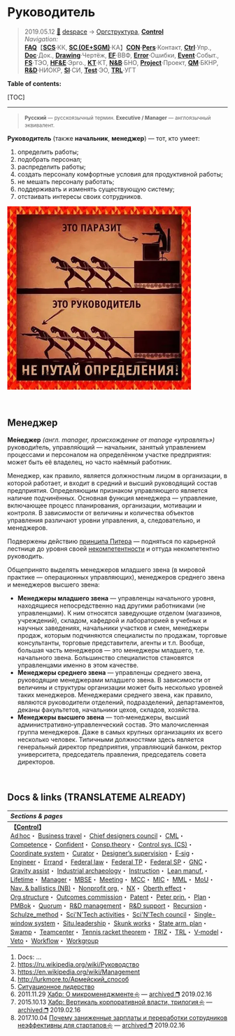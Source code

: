 # Руководитель
> 2019.05.12 [🚀](../../index/index.md) [despace](index.md) → [Оргструктура](orgstruct.md), **[Control](control.md)**  
> *Navigation:*  
> **[FAQ](faq.md)**【**[SCS](scs.md)**·КК, **[SC (OE+SGM)](sc.md)**·КА】**[CON](contact.md)·[Pers](person.md)**·Контакт, **[Ctrl](control.md)**·Упр., **[Doc](doc.md)**·Док., **[Drawing](drawing.md)**·Чертёж, **[EF](ef.md)**·ВВФ, **[Error](error.md)**·Ошибки, **[Event](event.md)**·Событ., **[FS](fs.md)**·ТЭО, **[HF&E](hfe.md)**·Эрго., **[KT](kt.md)**·КТ, **[N&B](nnb.md)**·БНО, **[Project](project.md)**·Проект, **[QM](qm.md)**·БКНР, **[R&D](rnd.md)**·НИОКР, **[SI](si.md)**·СИ, **[Test](test.md)**·ЭО, **[TRL](trl.md)**·УГТ

**Table of contents:**

[TOC]

---

> <small>**Русский** — русскоязычный термин. **Executive / Manager** — англоязычный эквивалент.</small>

**Руководитель** (также **начальник**, **менеджер**) — тот, кто умеет:

   1. определить работы;
   1. подобрать персонал;
   1. распределить работы;
   1. создать персоналу комфортные условия для продуктивной работы;
   1. не мешать персоналу работать;
   1. поддерживать и изменять существующую систему;
   1. отстаивать интересы своих сотрудников.

![](f/control/leader_01.webp)



<p style="page-break-after:always"> </p>

## Менеджер
**Ме́неджер** *(англ. manager, происхождение от manage «управлять»)* руководи́тель, управля́ющий — начальник, занятый управлением процессами и персоналом на определённом участке предприятия: может быть её владелец, но часто наёмный работник.

Менеджер, как правило, является должностным лицом в организации, в которой работает, и входит в средний и высший руководящий состав предприятия. Определяющим признаком управляющего является наличие подчинённых. Основная функция менеджера — управление, включающее процесс планирования, организации, мотивации и контроля. В зависимости от величины и количества объектов управления различают уровни управления, а, следовательно, и менеджеров.

Подвержены действию [принципа Питера](peter_principle.md) — подняться по карьерной лестнице до уровня своей [некомпетентности](competence.md) и оттуда некомпетентно руководить.

Общепринято выделять менеджеров младшего звена (в мировой практике — операционных управляющих), менеджеров среднего звена и менеджеров высшего звена:

   - **Менеджеры младшего звена** — управленцы начального уровня, находящиеся непосредственно над другими работниками (не управленцами). К ним относятся заведующие отделом (магазинов, учреждений), складом, кафедрой и лабораторией в учебных и научных заведениях, начальники участков и смен, менеджеры продаж, которым подчиняются специалисты по продажам, торговые консультанты, торговые представители, агенты и т.п. Вообще, большая часть менеджеров — это менеджеры младшего, т.е. начального звена. Большинство специалистов становятся управленцами именно в этом качестве.
   - **Менеджеры среднего звена** — управленцы среднего звена, руководящие менеджерами младшего звена. В зависимости от величины и структуры организации может быть несколько уровней таких менеджеров. Менеджерами среднего звена, как правило, являются руководители отделений, подразделений, департаментов, деканы факультетов, начальники цехов, складов, хозяйства.
   - **Менеджеры высшего звена** — топ‑менеджеры, высший административно‑управленческий состав. Это малочисленная группа менеджеров. Даже в самых крупных организациях их всего несколько человек. Типичными должностями здесь является генеральный директор предприятия, управляющий банком, ректор университета, председатель правления, председатель совета директоров.



<p style="page-break-after:always"> </p>

## Docs & links (TRANSLATEME ALREADY)
|*Sections & pages*|
|:-|
|**【[Control](Control.md)】**<br> [Ad hoc](ad_hoc.md)・ [Business travel](business_travel.md)・ [Chief designers council](cocd.md)・ [CML](cml.md)・ [Competence](competence.md)・ [Confident](confident.md)・ [Consp.theory](consp_theory.md)・ [Control sys. (CS)](cs.md)・ [Coordinate system](coord_sys.md)・ [Curator](curator.md)・ [Designer’s supervision](des_spv.md)・ [E‑sig](esig.md)・ [Engineer](se.md)・ [Errand](errand.md)・ [Federal law](fed_law.md)・ [Federal TP](fed_tp.md)・ [Federal SP](fed_sp.md)・ [GNC](gnc.md)・ [Gravity assist](gravass.md)・ [Industrial archaeology](ind_arch.md)・ [Instruction](instruction.md)・ [Lean manuf.](lean_man.md)・ [Lifetime](lifetime.md)・ [Manager](manager.md)・ [MBSE](se.md)・ [Meeting](meeting.md)・ [MCC](scs.md)・ [MIC](mic.md)・ [MML](mml.md)・ [MoU](contract.md)・ [Nav. & ballistics (NB)](nnb.md)・ [Nonprofit org.](nonprof_org.md)・ [NX](nx.md)・ [Oberth effect](oberth_eff.md)・ [Org.structure](orgstruct.md)・ [Outcomes commission](outccom.md)・ [Patent](patent.md)・ [Peter prin.](peter_principle.md)・ [Plan](plan.md)・ [PMBok](pmbok.md)・ [Quorum](quorum.md)・ [R&D management](mgmt.md)・ [R&D support](rnd_support.md)・ [Recursion](recurs.md)・ [Schulze_method](schulze_method.md)・ [Sci'N'Tech activities](st_act.md)・ [Sci'N'Tech council](satc.md)・ [Single-window system](sw_sys.md)・ [Situ.leadership](situ_leadership.md)・ [Skunk works](se.md)・ [State arm. plan](plan_sa.md)・ [Swamp](swamp.md)・ [Teamcenter](teamcenter.md)・ [Tennis racket theorem](tr_theorem.md)・ [TRIZ](triz.md)・ [TRL](trl.md)・ [V‑model](v_model.md)・ [Veto](veto.md)・ [Workflow](workflow.md)・ [Workgroup](wg.md)|

   1. Docs: …
   1. <https://ru.wikipedia.org/wiki/Руководство>
   1. <https://en.wikipedia.org/wiki/Management>
   1. <http://lurkmore.to/Армейский_способ>
   1. [Ситуационное лидерство](situ_leadership.md)
   1. 2011.11.29 [Хабр: О микроменеджменте ⎆](https://habr.com/ru/post/133601/) — [archived ❐](f/archive/20111129_1.pdf) 2019.02.16
   1. 2015.10.13 [Хабр: Вертикаль корпоративной власти, трилогия ⎆](https://habr.com/ru/post/295314/) — [archived ❐](f/archive/20151013_1.pdf) 2019.02.16
   1. 2017.10.04 [Почему заниженные зарплаты и переработки сотрудников неэффективны для стартапов ⎆](https://habr.com/ru/company/wirex/blog/407025/) — [archived ❐](f/archive/20171004_2.pdf) 2019.02.16
